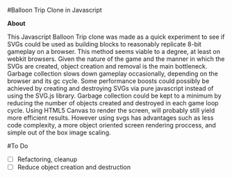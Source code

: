 #Balloon Trip Clone in Javascript

**About**

This Javascript Balloon Trip clone was made as a quick experiment to see if SVGs could be used as building blocks to reasonably replicate 8-bit gameplay on a browser. This method seems viable to a degree, at least on webkit browsers. Given the nature of the game and the manner in which the SVGs are created, object creation and removal is the main bottleneck. Garbage collection slows down gameplay occasionally, depending on the browser and its gc cycle. Some performance boosts could possibly be achieved by creating and destroying SVGs via pure javascript instead of using the SVG.js library. Garbage collection could be kept to a minimum by reducing the number of objects created and destroyed in each game loop cycle. Using HTML5 Canvas to render the screen, will probably still yield more efficient results. However using svgs has advantages such as less code complexity, a more object oriented screen rendering proccess, and simple out of the box image scaling.

#To Do
- [ ] Refactoring, cleanup
- [ ] Reduce object creation and destruction